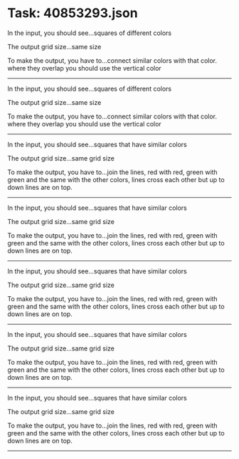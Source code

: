 # Task: 40853293.json

In the input, you should see...squares of different colors

The output grid size...same size

To make the output, you have to...connect similar colors with that color.  where they overlap you should use the vertical color

---

In the input, you should see...squares of different colors

The output grid size...same size

To make the output, you have to...connect similar colors with that color.  where they overlap you should use the vertical color

---

In the input, you should see...squares that have similar colors

The output grid size...same grid size

To make the output, you have to...join the lines, red with red, green with green and the same with the other colors, lines cross each other but up to down lines are on top.

---

In the input, you should see...squares that have similar colors

The output grid size...same grid size

To make the output, you have to...join the lines, red with red, green with green and the same with the other colors, lines cross each other but up to down lines are on top.

---

In the input, you should see...squares that have similar colors

The output grid size...same grid size

To make the output, you have to...join the lines, red with red, green with green and the same with the other colors, lines cross each other but up to down lines are on top.

---

In the input, you should see...squares that have similar colors

The output grid size...same grid size

To make the output, you have to...join the lines, red with red, green with green and the same with the other colors, lines cross each other but up to down lines are on top.

---

In the input, you should see...squares that have similar colors

The output grid size...same grid size

To make the output, you have to...join the lines, red with red, green with green and the same with the other colors, lines cross each other but up to down lines are on top.

---

